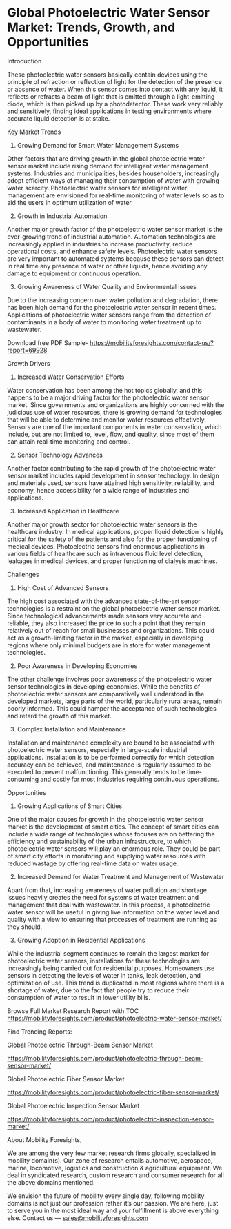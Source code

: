 # Global Photoelectric Water Sensor Market: Trends, Growth, and Opportunities

Introduction

These photoelectric water sensors basically contain devices using the principle of refraction or reflection of light for the detection of the presence or absence of water. When this sensor comes into contact with any liquid, it reflects or refracts a beam of light that is emitted through a light-emitting diode, which is then picked up by a photodetector. These work very reliably and sensitively, finding ideal applications in testing environments where accurate liquid detection is at stake.

Key Market Trends

1. Growing Demand for Smart Water Management Systems

Other factors that are driving growth in the global photoelectric water sensor market include rising demand for intelligent water management systems. Industries and municipalities, besides householders, increasingly adopt efficient ways of managing their consumption of water with growing water scarcity. Photoelectric water sensors for intelligent water management are envisioned for real-time monitoring of water levels so as to aid the users in optimum utilization of water.

2. Growth in Industrial Automation

Another major growth factor of the photoelectric water sensor market is the ever-growing trend of industrial automation. Automation technologies are increasingly applied in industries to increase productivity, reduce operational costs, and enhance safety levels. Photoelectric water sensors are very important to automated systems because these sensors can detect in real time any presence of water or other liquids, hence avoiding any damage to equipment or continuous operation.

3. Growing Awareness of Water Quality and Environmental Issues

Due to the increasing concern over water pollution and degradation, there has been high demand for the photoelectric water sensor in recent times. Applications of photoelectric water sensors range from the detection of contaminants in a body of water to monitoring water treatment up to wastewater.

Download free PDF Sample- https://mobilityforesights.com/contact-us/?report=69928

Growth Drivers

1. Increased Water Conservation Efforts

Water conservation has been among the hot topics globally, and this happens to be a major driving factor for the photoelectric water sensor market. Since governments and organizations are highly concerned with the judicious use of water resources, there is growing demand for technologies that will be able to determine and monitor water resources effectively. Sensors are one of the important components in water conservation, which include, but are not limited to, level, flow, and quality, since most of them can attain real-time monitoring and control.

2. Sensor Technology Advances

Another factor contributing to the rapid growth of the photoelectric water sensor market includes rapid development in sensor technology. In design and materials used, sensors have attained high sensitivity, reliability, and economy, hence accessibility for a wide range of industries and applications.

3. Increased Application in Healthcare

Another major growth sector for photoelectric water sensors is the healthcare industry. In medical applications, proper liquid detection is highly critical for the safety of the patients and also for the proper functioning of medical devices. Photoelectric sensors find enormous applications in various fields of healthcare such as intravenous fluid level detection, leakages in medical devices, and proper functioning of dialysis machines.

Challenges

1. High Cost of Advanced Sensors

The high cost associated with the advanced state-of-the-art sensor technologies is a restraint on the global photoelectric water sensor market. Since technological advancements made sensors very accurate and reliable, they also increased the price to such a point that they remain relatively out of reach for small businesses and organizations. This could act as a growth-limiting factor in the market, especially in developing regions where only minimal budgets are in store for water management technologies.

2. Poor Awareness in Developing Economies

The other challenge involves poor awareness of the photoelectric water sensor technologies in developing economies. While the benefits of photoelectric water sensors are comparatively well understood in the developed markets, large parts of the world, particularly rural areas, remain poorly informed. This could hamper the acceptance of such technologies and retard the growth of this market.

3. Complex Installation and Maintenance

Installation and maintenance complexity are bound to be associated with photoelectric water sensors, especially in large-scale industrial applications. Installation is to be performed correctly for which detection accuracy can be achieved, and maintenance is regularly assumed to be executed to prevent malfunctioning. This generally tends to be time-consuming and costly for most industries requiring continuous operations.

Opportunities

1. Growing Applications of Smart Cities

One of the major causes for growth in the photoelectric water sensor market is the development of smart cities. The concept of smart cities can include a wide range of technologies whose focuses are on bettering the efficiency and sustainability of the urban infrastructure, to which photoelectric water sensors will play an enormous role. They could be part of smart city efforts in monitoring and supplying water resources with reduced wastage by offering real-time data on water usage.

2. Increased Demand for Water Treatment and Management of Wastewater

Apart from that, increasing awareness of water pollution and shortage issues heavily creates the need for systems of water treatment and management that deal with wastewater. In this process, a photoelectric water sensor will be useful in giving live information on the water level and quality with a view to ensuring that processes of treatment are running as they should.

3. Growing Adoption in Residential Applications

While the industrial segment continues to remain the largest market for photoelectric water sensors, installations for these technologies are increasingly being carried out for residential purposes. Homeowners use sensors in detecting the levels of water in tanks, leak detection, and optimization of use. This trend is duplicated in most regions where there is a shortage of water, due to the fact that people try to reduce their consumption of water to result in lower utility bills.

Browse Full Market Research Report with TOC https://mobilityforesights.com/product/photoelectric-water-sensor-market/

Find Trending Reports:

Global Photoelectric Through-Beam Sensor Market

https://mobilityforesights.com/product/photoelectric-through-beam-sensor-market/

Global Photoelectric Fiber Sensor Market

https://mobilityforesights.com/product/photoelectric-fiber-sensor-market/

Global Photoelectric Inspection Sensor Market

https://mobilityforesights.com/product/photoelectric-inspection-sensor-market/

About Mobility Foresights,

We are among the very few market research firms globally, specialized in mobility domain(s). Our zone of research entails automotive, aerospace, marine, locomotive, logistics and construction & agricultural equipment. We deal in syndicated research, custom research and consumer research for all the above domains mentioned.

We envision the future of mobility every single day, following mobility domains is not just our profession rather it’s our passion. We are here, just to serve you in the most ideal way and your fulfillment is above everything else. Contact us — sales@mobilityforesights.com
